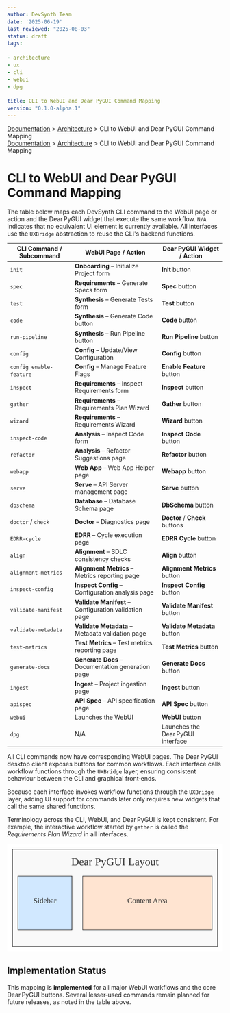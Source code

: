 ```yaml
---
author: DevSynth Team
date: '2025-06-19'
last_reviewed: "2025-08-03"
status: draft
tags:

- architecture
- ux
- cli
- webui
- dpg

title: CLI to WebUI and Dear PyGUI Command Mapping
version: "0.1.0-alpha.1"
---
```


<div class="breadcrumbs">
<a href="../index.md">Documentation</a> &gt; <a href="index.md">Architecture</a> &gt; CLI to WebUI and Dear PyGUI Command Mapping
</div>

<div class="breadcrumbs">
<a href="../index.md">Documentation</a> &gt; <a href="index.md">Architecture</a> &gt; CLI to WebUI and Dear PyGUI Command Mapping
</div>

# CLI to WebUI and Dear PyGUI Command Mapping

The table below maps each DevSynth CLI command to the WebUI page or action and
the Dear PyGUI widget that execute the same workflow. `N/A` indicates that no
equivalent UI element is currently available. All interfaces use the `UXBridge`
abstraction to reuse the CLI's backend functions.

| CLI Command / Subcommand  | WebUI Page / Action                                   | Dear PyGUI Widget / Action               |
|---------------------------|-------------------------------------------------------|------------------------------------------|
| `init`                    | **Onboarding** – Initialize Project form             | **Init** button                           |
| `spec`                    | **Requirements** – Generate Specs form               | **Spec** button                          |
| `test`                    | **Synthesis** – Generate Tests form                  | **Test** button                          |
| `code`                    | **Synthesis** – Generate Code button                 | **Code** button                          |
| `run-pipeline`            | **Synthesis** – Run Pipeline button                  | **Run Pipeline** button                  |
| `config`                  | **Config** – Update/View Configuration               | **Config** button                        |
| `config enable-feature`   | **Config** – Manage Feature Flags                    | **Enable Feature** button                |
| `inspect`                 | **Requirements** – Inspect Requirements form         | **Inspect** button                        |
| `gather`                  | **Requirements** – Requirements Plan Wizard          | **Gather** button                         |
| `wizard`                  | **Requirements** – Requirements Wizard               | **Wizard** button                        |
| `inspect-code`            | **Analysis** – Inspect Code form                     | **Inspect Code** button                  |
| `refactor`                | **Analysis** – Refactor Suggestions page             | **Refactor** button                      |
| `webapp`                  | **Web App** – Web App Helper page                    | **Webapp** button                        |
| `serve`                   | **Serve** – API Server management page               | **Serve** button                         |
| `dbschema`                | **Database** – Database Schema page                  | **DbSchema** button                      |
| `doctor` / `check`        | **Doctor** – Diagnostics page                        | **Doctor** / **Check** buttons           |
| `EDRR-cycle`              | **EDRR** – Cycle execution page                      | **EDRR Cycle** button                    |
| `align`                   | **Alignment** – SDLC consistency checks              | **Align** button                         |
| `alignment-metrics`       | **Alignment Metrics** – Metrics reporting page       | **Alignment Metrics** button             |
| `inspect-config`          | **Inspect Config** – Configuration analysis page     | **Inspect Config** button                |
| `validate-manifest`       | **Validate Manifest** – Configuration validation page | **Validate Manifest** button             |
| `validate-metadata`       | **Validate Metadata** – Metadata validation page     | **Validate Metadata** button             |
| `test-metrics`            | **Test Metrics** – Test metrics reporting page       | **Test Metrics** button                  |
| `generate-docs`           | **Generate Docs** – Documentation generation page    | **Generate Docs** button                 |
| `ingest`                  | **Ingest** – Project ingestion page                  | **Ingest** button                        |
| `apispec`                 | **API Spec** – API specification page                | **API Spec** button                      |
| `webui`                   | Launches the WebUI                                   | **WebUI** button                         |
| `dpg`                     | N/A                                                   | Launches the Dear PyGUI interface        |

All CLI commands now have corresponding WebUI pages. The Dear PyGUI desktop
client exposes buttons for common workflows. Each interface calls workflow
functions through the `UXBridge` layer, ensuring consistent behaviour between
the CLI and graphical front‑ends.

Because each interface invokes workflow functions through the `UXBridge`
layer, adding UI support for commands later only requires new widgets that
call the same shared functions.

Terminology across the CLI, WebUI, and Dear PyGUI is kept consistent. For
example, the interactive workflow started by `gather` is called the *Requirements
Plan Wizard* in all interfaces.

![Dear PyGUI layout](diagrams/dpg_overview.svg)
## Implementation Status

This mapping is **implemented** for all major WebUI workflows and the core
Dear PyGUI buttons. Several lesser‑used commands remain planned for future
releases, as noted in the table above.
